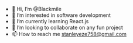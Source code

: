 - 👋 Hi, I’m @Blackmile
- 👀 I’m interested in software development
- 🌱 I’m currently learning React.js
- 💞️ I’m looking to collaborate on any fun project
- 📫 How to reach me stanleyeze758@gmail.com

<!---
Blackmile/Blackmile is a ✨ special ✨ repository because its `README.md` (this file) appears on your GitHub profile.
You can click the Preview link to take a look at your changes.
--->
